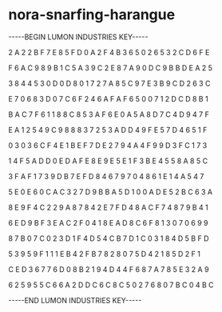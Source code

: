 # nora-snarfing-harangue

-----BEGIN LUMON INDUSTRIES KEY-----

2 A 2 2 B F 7 E 8 5 F D 0 A 2 F 4 B 3 6 5 0 2 6 5 3 2 C D 6 F E

F 6 A C 9 8 9 B 1 C 5 A 3 9 C 2 E 8 7 A 9 0 D C 9 B B D E A 2 5

3 8 4 4 5 3 0 D 0 D 8 0 1 7 2 7 A 8 5 C 9 7 E 3 B 9 C D 2 6 3 C

E 7 0 6 8 3 D 0 7 C 6 F 2 4 6 A F A F 6 5 0 0 7 1 2 D C D 8 B 1

B A C 7 F 6 1 1 8 8 C 8 5 3 A F 6 E 0 A 5 A 8 D 7 C 4 D 9 4 7 F

E A 1 2 5 4 9 C 9 8 8 8 3 7 2 5 3 A D D 4 9 F E 5 7 D 4 6 5 1 F

0 3 0 3 6 C F 4 E 1 B E F 7 D E 2 7 9 4 A 4 F 9 9 D 3 F C 1 7 3

1 4 F 5 A D D 0 E D A F E 8 E 9 E 5 E 1 F 3 B E 4 5 5 8 A 8 5 C

3 F A F 1 7 3 9 D B 7 E F D 8 4 6 7 9 7 0 4 8 6 1 E 1 4 A 5 4 7

5 E 0 E 6 0 C A C 3 2 7 D 9 B B A 5 D 1 0 0 A D E 5 2 B C 6 3 A

8 E 9 F 4 C 2 2 9 A 8 7 8 4 2 E 7 F D 4 8 A C F 7 4 8 7 9 B 4 1

6 E D 9 B F 3 E A C 2 F 0 4 1 8 E A D 8 C 6 F 8 1 3 0 7 0 6 9 9

8 7 B 0 7 C 0 2 3 D 1 F 4 D 5 4 C B 7 D 1 C 0 3 1 8 4 D 5 B F D

5 3 9 5 9 F 1 1 1 E B 4 2 F B 7 8 2 8 0 7 5 D 4 2 1 8 5 D 2 F 1

C E D 3 6 7 7 6 D 0 8 B 2 1 9 4 D 4 4 F 6 8 7 A 7 8 5 E 3 2 A 9

6 2 5 9 5 5 C 6 6 A 2 D D C 6 C 8 C 5 0 2 7 6 8 0 7 B C 0 4 B C

-----END LUMON INDUSTRIES KEY-----
